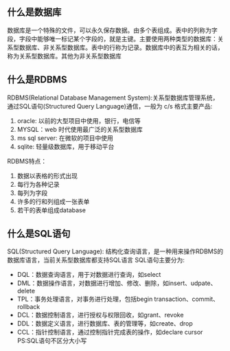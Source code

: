 ## 什么是数据库
数据库是一个特殊的文件，可以永久保存数据。由多个表组成。表中的列称为字段，字段中能够唯一标记某个字段的，就是主键。主要使用两种类型的数据库：关系型数据库、非关系型数据库。表中的行称为记录。数据库中的表互为相关的话，称为关系型数据库。其他为非关系型数据库

## 什么是RDBMS 
RDBMS(Relational Database Management System):关系型数据库管理系统，通过SQL语句(Structured Query Language)通信，一般为 c/s 格式主要产品: 
1. oracle: 以前的大型项目中使用，银行，电信等 
2. MYSQL：web 时代使用最广泛的关系型数据库 
3. ms sql server: 在微软的项目中使用
4. sqlite: 轻量级数据库，用于移动平台

RDBMS特点：
1. 数据以表格的形式出现
2. 每行为各种记录
3. 每列为字段
4. 许多的行和列组成一张表单
5. 若干的表单组成database

## 什么是SQL语句
SQL(Structured Query Language): 结构化查询语言，是一种用来操作RDBMS的数据库语言，当前关系型数据库都支持SQL语言
SQL语句主要分为:
* DQL：数据查询语言，用于对数据进行查询，如select
* DML：数据操作语言，对数据进行增加、修改、删除，如insert、udpate、delete
* TPL：事务处理语言，对事务进行处理，包括begin transaction、commit、rollback
* DCL：数据控制语言，进行授权与权限回收，如grant、revoke
* DDL：数据定义语言，进行数据库、表的管理等，如create、drop
* CCL：指针控制语言，通过控制指针完成表的操作，如declare cursor
PS:SQL语句不区分大小写